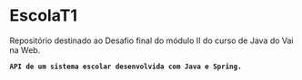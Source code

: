 # EscolaT1
Repositório destinado ao Desafio final do módulo II do curso de Java do Vai na Web.

**`API de um sistema escolar desenvolvida com Java e Spring.`**




